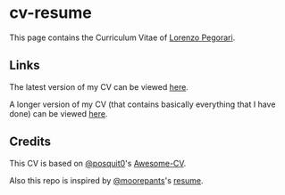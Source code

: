 # cv-resume

This page contains the Curriculum Vitae of [Lorenzo Pegorari](https://github.com/LorenzoPegorari).

## Links

The latest version of my CV can be viewed [here](https://lorenzopegorari.github.io/cv-resume/pdf/cv.pdf).

A longer version of my CV (that contains basically everything that I have done) can be viewed [here](https://lorenzopegorari.github.io/cv-resume/pdf/cv-long.pdf).

## Credits

This CV is based on [@posquit0](https://github.com/posquit0)'s [Awesome-CV](https://github.com/posquit0/Awesome-CV).

Also this repo is inspired by [@moorepants](https://github.com/moorepants)'s [resume](https://github.com/moorepants/resume).
